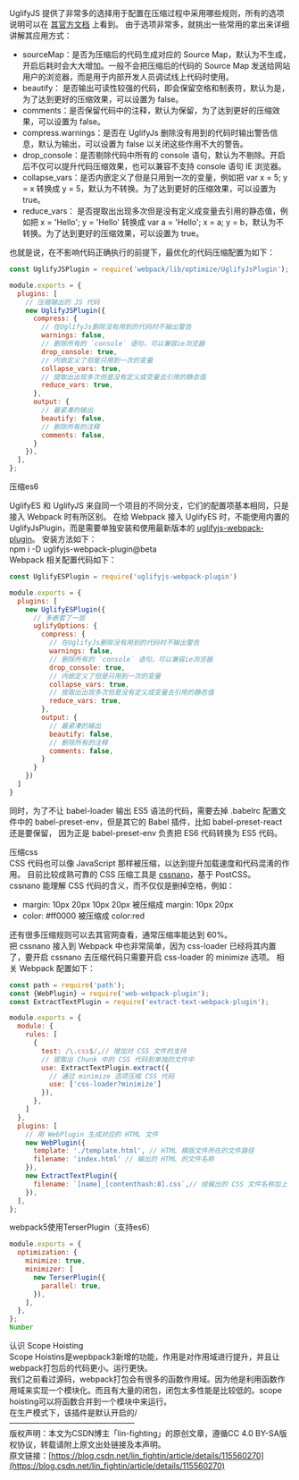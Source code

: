 UglifyJS 提供了非常多的选择用于配置在压缩过程中采用哪些规则，所有的选项说明可以在 [其官方文档](https://github.com/mishoo/UglifyJS2#minify-options) 上看到。 由于选项非常多，就挑出一些常用的拿出来详细讲解其应用方式：

- sourceMap：是否为压缩后的代码生成对应的 Source Map，默认为不生成，开启后耗时会大大增加。一般不会把压缩后的代码的 Source Map 发送给网站用户的浏览器，而是用于内部开发人员调试线上代码时使用。
- beautify： 是否输出可读性较强的代码，即会保留空格和制表符，默认为是，为了达到更好的压缩效果，可以设置为 false。
- comments：是否保留代码中的注释，默认为保留，为了达到更好的压缩效果，可以设置为 false。
- compress.warnings：是否在 UglifyJs 删除没有用到的代码时输出警告信息，默认为输出，可以设置为 false 以关闭这些作用不大的警告。
- drop_console：是否剔除代码中所有的 console 语句，默认为不剔除。开启后不仅可以提升代码压缩效果，也可以兼容不支持 console 语句 IE 浏览器。
- collapse_vars：是否内嵌定义了但是只用到一次的变量，例如把 var x = 5; y = x 转换成 y = 5，默认为不转换。为了达到更好的压缩效果，可以设置为 true。
- reduce_vars： 是否提取出出现多次但是没有定义成变量去引用的静态值，例如把 x = 'Hello'; y = 'Hello' 转换成 var a = 'Hello'; x = a; y = b，默认为不转换。为了达到更好的压缩效果，可以设置为 true。

也就是说，在不影响代码正确执行的前提下，最优化的代码压缩配置为如下：
```javascript
const UglifyJSPlugin = require('webpack/lib/optimize/UglifyJsPlugin');

module.exports = {
  plugins: [
    // 压缩输出的 JS 代码
    new UglifyJSPlugin({
      compress: {
        // 在UglifyJs删除没有用到的代码时不输出警告
        warnings: false,
        // 删除所有的 `console` 语句，可以兼容ie浏览器
        drop_console: true,
        // 内嵌定义了但是只用到一次的变量
        collapse_vars: true,
        // 提取出出现多次但是没有定义成变量去引用的静态值
        reduce_vars: true,
      },
      output: {
        // 最紧凑的输出
        beautify: false,
        // 删除所有的注释
        comments: false,
      }
    }),
  ],
};
```

压缩es6

UglifyES 和 UglifyJS 来自同一个项目的不同分支，它们的配置项基本相同，只是接入 Webpack 时有所区别。 在给 Webpack 接入 UglifyES 时，不能使用内置的 UglifyJsPlugin，而是需要单独安装和使用最新版本的 [uglifyjs-webpack-plugin](https://github.com/webpack-contrib/uglifyjs-webpack-plugin)。 安装方法如下：<br />npm i -D uglifyjs-webpack-plugin@beta <br />Webpack 相关配置代码如下：

```javascript
const UglifyESPlugin = require('uglifyjs-webpack-plugin')

module.exports = {
  plugins: [
    new UglifyESPlugin({
      // 多嵌套了一层
      uglifyOptions: {
        compress: {
          // 在UglifyJs删除没有用到的代码时不输出警告
          warnings: false,
          // 删除所有的 `console` 语句，可以兼容ie浏览器
          drop_console: true,
          // 内嵌定义了但是只用到一次的变量
          collapse_vars: true,
          // 提取出出现多次但是没有定义成变量去引用的静态值
          reduce_vars: true,
        },
        output: {
          // 最紧凑的输出
          beautify: false,
          // 删除所有的注释
          comments: false,
        }
      }
    })
  ]
}
```
同时，为了不让 babel-loader 输出 ES5 语法的代码，需要去掉 .babelrc 配置文件中的 babel-preset-env，但是其它的 Babel 插件，比如 babel-preset-react 还是要保留， 因为正是 babel-preset-env 负责把 ES6 代码转换为 ES5 代码。


压缩css<br />CSS 代码也可以像 JavaScript 那样被压缩，以达到提升加载速度和代码混淆的作用。 目前比较成熟可靠的 CSS 压缩工具是 [cssnano](http://cssnano.co/)，基于 PostCSS。<br />cssnano 能理解 CSS 代码的含义，而不仅仅是删掉空格，例如：

- margin: 10px 20px 10px 20px 被压缩成 margin: 10px 20px
- color: #ff0000 被压缩成 color:red

还有很多压缩规则可以去其官网查看，通常压缩率能达到 60%。<br />把 cssnano 接入到 Webpack 中也非常简单，因为 css-loader 已经将其内置了，要开启 cssnano 去压缩代码只需要开启 css-loader 的 minimize 选项。 相关 Webpack 配置如下：

```javascript
const path = require('path');
const {WebPlugin} = require('web-webpack-plugin');
const ExtractTextPlugin = require('extract-text-webpack-plugin');

module.exports = {
  module: {
    rules: [
      {
        test: /\.css$/,// 增加对 CSS 文件的支持
        // 提取出 Chunk 中的 CSS 代码到单独的文件中
        use: ExtractTextPlugin.extract({
          // 通过 minimize 选项压缩 CSS 代码
          use: ['css-loader?minimize']
        }),
      },
    ]
  },
  plugins: [
    // 用 WebPlugin 生成对应的 HTML 文件
    new WebPlugin({
      template: './template.html', // HTML 模版文件所在的文件路径
      filename: 'index.html' // 输出的 HTML 的文件名称
    }),
    new ExtractTextPlugin({
      filename: `[name]_[contenthash:8].css`,// 给输出的 CSS 文件名称加上 Hash 值
    }),
  ],
};
```
webpack5使用TerserPlugin（支持es6）
```javascript
module.exports = {
  optimization: {
    minimize: true,
    minimizer: [
      new TerserPlugin({
        parallel: true,
      }),
    ],
  },
};
Number
```

认识 Scope Hoisting<br />Scope Hoistins是wepbpack3新增的功能，作用是对作用域进行提升，并且让webpack打包后的代码更小。运行更快。<br />我们之前看过源码，webpack打包会有很多的函数作用域。因为他是利用函数作用域来实现一个模块化。而且有大量的闭包，闭包太多性能是比较低的。scope hoisting可以将函数合并到一个模块中来运行。<br />在生产模式下，该插件是默认开启的/<br />————————————————<br />版权声明：本文为CSDN博主「lin-fighting」的原创文章，遵循CC 4.0 BY-SA版权协议，转载请附上原文出处链接及本声明。<br />原文链接：[https://blog.csdn.net/lin_fightin/article/details/115560270](https://blog.csdn.net/lin_fightin/article/details/115560270)
